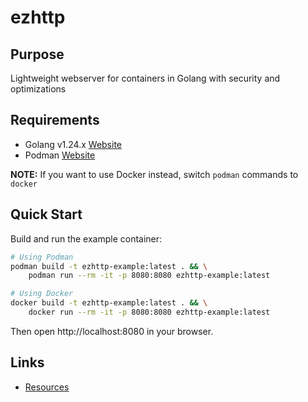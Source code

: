 # ezhttp

## Purpose

Lightweight webserver for containers in Golang with security and optimizations

## Requirements

- Golang v1.24.x [Website](https://go.dev/doc/install)
- Podman [Website](https://podman-desktop.io/downloads)

**NOTE:** If you want to use Docker instead, switch `podman` commands to `docker`

## Quick Start

Build and run the example container:

```bash
# Using Podman
podman build -t ezhttp-example:latest . && \
    podman run --rm -it -p 8080:8080 ezhttp-example:latest

# Using Docker
docker build -t ezhttp-example:latest . && \
    docker run --rm -it -p 8080:8080 ezhttp-example:latest
```

Then open http://localhost:8080 in your browser.

## Links

- [Resources](docs/RESOURCES.md)
